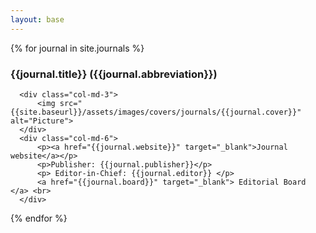 ```yaml
---
layout: base
---
```


 
{% for journal in site.journals %}

  <div class="row">
      <h3><strong> {{journal.title}} ({{journal.abbreviation}}) </strong> </h3>

      <div class="col-md-3">
          <img src="{{site.baseurl}}/assets/images/covers/journals/{{journal.cover}}" alt="Picture"> 
      </div>
      <div class="col-md-6">
          <p><a href="{{journal.website}}" target="_blank">Journal website</a></p>
          <p>Publisher: {{journal.publisher}}</p>
          <p> Editor-in-Chief: {{journal.editor}} </p>
          <a href="{{journal.board}}" target="_blank"> Editorial Board </a> <br>
      </div>
  </div>

{% endfor %}

 
 